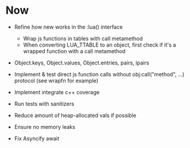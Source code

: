 # Now

- Refine how new works in the :lua() interface
    - Wrap js functions in tables with call
      metamethod
    - When converting LUA_TTABLE to an object,
      first check if it's a wrapped function
      with a call metamethod

- Object.keys, Object.values, Object.entries,
  pairs, ipairs

- Implement & test direct js function calls
  without obj:call("method", ...) protocol (see
  wrapfn for example)

- Implement integrate c++ coverage
- Run tests with sanitizers
- Reduce amount of heap-allocated vals if
  possible
- Ensure no memory leaks

- Fix Asyncify await
